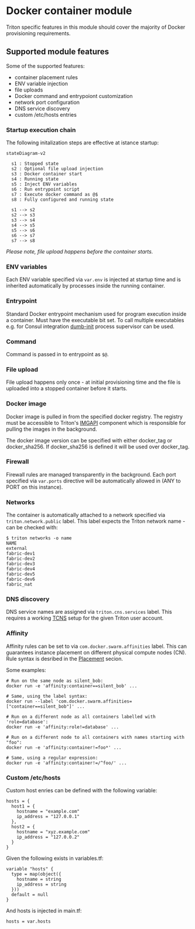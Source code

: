 # Docker container module

Triton specific features in this module should cover the majority of Docker provisioning requirements.

## Supported module features

Some of the supported features:
  - container placement rules
  - ENV variable injection
  - file uploads
  - Docker command and entrypoiont customization
  - network port configuration
  - DNS service discovery
  - custom /etc/hosts entries

### Startup execution chain

The following initalization steps are effective at istance startup:

```mermaid
stateDiagram-v2

  s1 : Stopped state
  s2 : Optional file upload injection
  s3 : Docker container start
  s4 : Running state
  s5 : Inject ENV variables
  s6 : Run entrypoint script
  s7 : Execute docker command as @$
  s8 : Fully configured and running state

  s1 --> s2
  s2 --> s3
  s3 --> s4
  s4 --> s5
  s5 --> s6
  s6 --> s7
  s7 --> s8
```

_Please note, file upload happens before the container starts._

### ENV variables

Each ENV variable specified via `var.env` is injected at startup time and is inherited
automatically by processes inside the running container.

### Entrypoint

Standard Docker entrypoint mechanism used for program execution inside a container.
Must have the executable bit set. To call multiple executables e.g. for Consul integration
[dumb-init](https://github.com/Yelp/dumb-init) process supervisor can be used.

### Command

Command is passed in to entrypoint as `$@`.

### File upload

File upload happens only once - at initial provisioning time and
the file is uploaded into a stopped container before it starts.

### Docker image

Docker image is pulled in from the specified docker registry. The registry must be accessible to
Triton's [IMGAPI](https://github.com/TritonDataCenter/sdc-imgapi)
component which is responsible for pulling the images in the background.

The docker image version can be specified with either docker_tag or docker_sha256.
If docker_sha256 is defined it will be used over docker_tag.

### Firewall

Firewall rules are managed transparently in the background. Each port specified via
`var.ports` directive will be automatically allowed in (ANY to PORT on this instance).

### Networks

The container is automatically attached to a network specified via `triton.network.public` label.
This label expects the Triton network name - can be checked with:

```
$ triton networks -o name
NAME
external
fabric-dev1
fabric-dev2
fabric-dev3
fabric-dev4
fabric-dev5
fabric-dev6
fabric_nat
```

### DNS discovery

DNS service names are assigned via `triton.cns.services` label. This requires a working
[TCNS](https://github.com/TritonDataCenter/triton-cns) setup for the given Triton user account.

### Affinity

Affinity rules can be set to via `com.docker.swarm.affinities` label.
This can guarantees instance placement on different physical compute nodes (CN).
Rule syntax is desribed in the [Placement](https://apidocs.tritondatacenter.com/docker/features/placement)
secion.

Some examples:

```
# Run on the same node as silent_bob:
docker run -e 'affinity:container==silent_bob' ...

# Same, using the label syntax:
docker run --label 'com.docker.swarm.affinities=["container==silent_bob"]' ...

# Run on a different node as all containers labelled with 'role=database':
docker run -e 'affinity:role!=database' ...

# Run on a different node to all containers with names starting with "foo":
docker run -e 'affinity:container!=foo*' ...

# Same, using a regular expression:
docker run -e 'affinity:container!=/^foo/' ...
```

### Custom /etc/hosts

Custom host enries can be defined with the following variable:
```
hosts = {
  host1 = {
    hostname = "example.com"
    ip_address = "127.0.0.1"
  },
  host2 = {
    hostname = "xyz.example.com"
    ip_address = "127.0.0.2"
  }
}
```

Given the following exists in variables.tf:

```
variable "hosts" {
  type = map(object({
    hostname = string
    ip_address = string
  }))
  default = null
}
```

And hosts is injected in main.tf:

```
hosts = var.hosts
```
